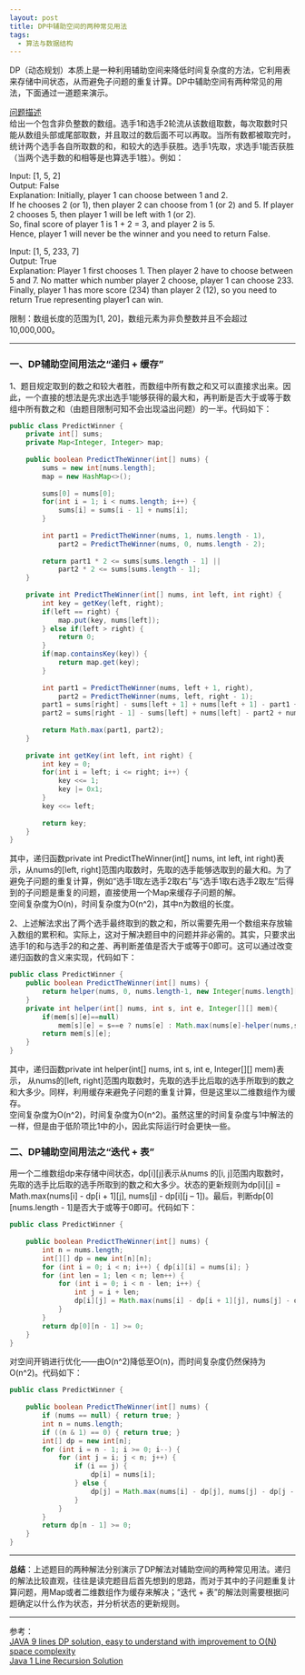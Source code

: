 ```yaml
---
layout: post
title: DP中辅助空间的两种常见用法
tags:
  - 算法与数据结构
---
```


DP（动态规划）本质上是一种利用辅助空间来降低时间复杂度的方法，它利用表来存储中间状态，从而避免子问题的重复计算。DP中辅助空间有两种常见的用法，下面通过一道题来演示。

[问题描述](https://leetcode.com/problems/predict-the-winner/description/)  
给出一个包含非负整数的数组。选手1和选手2轮流从该数组取数，每次取数时只能从数组头部或尾部取数，并且取过的数后面不可以再取。当所有数都被取完时，统计两个选手各自所取数的和，和较大的选手获胜。选手1先取，求选手1能否获胜（当两个选手数的和相等是也算选手1胜）。例如：

Input: [1, 5, 2]  
Output: False  
Explanation: Initially, player 1 can choose between 1 and 2.   
If he chooses 2 (or 1), then player 2 can choose from 1 (or 2) and 5. If player 2 chooses 5, then player 1 will be left with 1 (or 2).   
So, final score of player 1 is 1 + 2 = 3, and player 2 is 5.   
Hence, player 1 will never be the winner and you need to return False.

Input: [1, 5, 233, 7]  
Output: True  
Explanation: Player 1 first chooses 1. Then player 2 have to choose between 5 and 7. No matter which number player 2 choose, player 1 can choose 233.  
Finally, player 1 has more score (234) than player 2 (12), so you need to return True representing player1 can win.

限制：数组长度的范围为[1, 20]，数组元素为非负整数并且不会超过10,000,000。

---


### 一、DP辅助空间用法之“递归 + 缓存”

1、题目规定取到的数之和较大者胜，而数组中所有数之和又可以直接求出来。因此，一个直接的想法是先求出选手1能够获得的最大和，再判断是否大于或等于数组中所有数之和（由题目限制可知不会出现溢出问题）的一半。代码如下：
```java
public class PredictWinner {
    private int[] sums;
    private Map<Integer, Integer> map;
      
    public boolean PredictTheWinner(int[] nums) {
        sums = new int[nums.length];  
        map = new HashMap<>();  
          
        sums[0] = nums[0];  
        for(int i = 1; i < nums.length; i++) {  
            sums[i] = sums[i - 1] + nums[i];  
        }  
          
        int part1 = PredictTheWinner(nums, 1, nums.length - 1),  
            part2 = PredictTheWinner(nums, 0, nums.length - 2);  
          
        return part1 * 2 <= sums[sums.length - 1] ||  
            part2 * 2 <= sums[sums.length - 1];  
    }
      
    private int PredictTheWinner(int[] nums, int left, int right) {
        int key = getKey(left, right);  
        if(left == right) {  
            map.put(key, nums[left]);  
        } else if(left > right) {  
            return 0;  
        }  
        if(map.containsKey(key)) {  
            return map.get(key);  
        }  
          
        int part1 = PredictTheWinner(nums, left + 1, right),  
            part2 = PredictTheWinner(nums, left, right - 1);  
        part1 = sums[right] - sums[left + 1] + nums[left + 1] - part1 + nums[left];  
        part2 = sums[right - 1] - sums[left] + nums[left] - part2 + nums[right];  
          
        return Math.max(part1, part2);  
    }
      
    private int getKey(int left, int right) {
        int key = 0;  
        for(int i = left; i <= right; i++) {  
            key <<= 1;  
            key |= 0x1;  
        }  
        key <<= left;  
          
        return key;  
    }
}
```
其中，递归函数private int PredictTheWinner(int[] nums, int left, int right)表示，从nums的[left, right]范围内取数时，先取的选手能够选取到的最大和。为了避免子问题的重复计算，例如“选手1取左选手2取右”与“选手1取右选手2取左”后得到的子问题是重复的问题，直接使用一个Map来缓存子问题的解。  
空间复杂度为O(n)，时间复杂度为O(n^2)，其中n为数组的长度。

2、上述解法求出了两个选手最终取到的数之和，所以需要先用一个数组来存放输入数组的累积和。实际上，这对于解决题目中的问题并非必需的。其实，只要求出选手1的和与选手2的和之差、再判断差值是否大于或等于0即可。这可以通过改变递归函数的含义来实现，代码如下：
```java
public class PredictWinner {
    public boolean PredictTheWinner(int[] nums) {
        return helper(nums, 0, nums.length-1, new Integer[nums.length][nums.length])>=0;  
    }
    private int helper(int[] nums, int s, int e, Integer[][] mem){
        if(mem[s][e]==null)  
            mem[s][e] = s==e ? nums[e] : Math.max(nums[e]-helper(nums,s,e-1,mem),nums[s]-helper(nums,s+1,e,mem));  
        return mem[s][e];  
    }
}
```
其中，递归函数private int helper(int[] nums, int s, int e, Integer[][] mem)表示， 从nums的[left, right]范围内取数时，先取的选手比后取的选手所取到的数之和大多少。同样，利用缓存来避免子问题的重复计算，但是这里以二维数组作为缓存。  
空间复杂度为O(n^2)，时间复杂度为O(n^2)。虽然这里的时间复杂度与1中解法的一样，但是由于低阶项比1中的小，因此实际运行时会更快一些。


### 二、DP辅助空间用法之“迭代 + 表”

用一个二维数组dp来存储中间状态，dp[i][j]表示从nums 的[i, j]范围内取数时， 先取的选手比后取的选手所取到的数之和大多少。状态的更新规则为dp[i][j] = Math.max(nums[i] - dp[i + 1][j], nums[j] - dp[i][j – 1])。最后，判断dp[0][nums.length - 1]是否大于或等于0即可。代码如下：
```java
public class PredictWinner {
  
    public boolean PredictTheWinner(int[] nums) {
        int n = nums.length;  
        int[][] dp = new int[n][n];  
        for (int i = 0; i < n; i++) { dp[i][i] = nums[i]; }  
        for (int len = 1; len < n; len++) {  
            for (int i = 0; i < n - len; i++) {  
                int j = i + len;  
                dp[i][j] = Math.max(nums[i] - dp[i + 1][j], nums[j] - dp[i][j - 1]);  
            }  
        }  
        return dp[0][n - 1] >= 0;  
    }
}
```
对空间开销进行优化——由O(n^2)降低至O(n)，而时间复杂度仍然保持为O(n^2)。代码如下：
```java
public class PredictWinner {
  
    public boolean PredictTheWinner(int[] nums) {
        if (nums == null) { return true; }  
        int n = nums.length;  
        if ((n & 1) == 0) { return true; }   
        int[] dp = new int[n];  
        for (int i = n - 1; i >= 0; i--) {  
            for (int j = i; j < n; j++) {  
                if (i == j) {  
                    dp[i] = nums[i];  
                } else {  
                    dp[j] = Math.max(nums[i] - dp[j], nums[j] - dp[j - 1]);  
                }  
            }  
        }  
        return dp[n - 1] >= 0;  
    }
}
```

---

**总结**：上述题目的两种解法分别演示了DP解法对辅助空间的两种常见用法。递归的解法比较直观，往往是读完题目后首先想到的思路，而对于其中的子问题重复计算问题，用Map或者二维数组作为缓存来解决；“迭代 + 表”的解法则需要根据问题确定以什么作为状态，并分析状态的更新规则。

---

参考：  
[JAVA 9 lines DP solution, easy to understand with improvement to O(N) space complexity](https://leetcode.com/problems/predict-the-winner/discuss/96828/JAVA-9-lines-DP-solution-easy-to-understand-with-improvement-to-O(N)-space-complexity)  
[Java 1 Line Recursion Solution](https://leetcode.com/problems/predict-the-winner/discuss/96838/Java-1-Line-Recursion-Solution)